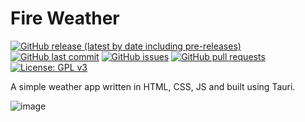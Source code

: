                       








































 
# Fire Weather

[![GitHub release (latest by date including pre-releases)](https://img.shields.io/github/v/release/navendu-pottekkat/awesome-readme?include_prereleases)](https://img.shields.io/github/v/release/navendu-pottekkat/awesome-readme?include_prereleases)
[![GitHub last commit](https://img.shields.io/github/last-commit/navendu-pottekkat/awesome-readme)](https://img.shields.io/github/last-commit/navendu-pottekkat/awesome-readme)
[![GitHub issues](https://img.shields.io/github/issues-raw/navendu-pottekkat/awesome-readme)](https://img.shields.io/github/issues-raw/navendu-pottekkat/awesome-readme)
[![GitHub pull requests](https://img.shields.io/github/issues-pr/navendu-pottekkat/awesome-readme)](https://img.shields.io/github/issues-pr/navendu-pottekkat/awesome-readme)
[![License: GPL v3](https://img.shields.io/badge/License-GPLv3-blue.svg)](https://www.gnu.org/licenses/gpl-3.0)

A simple weather app written in HTML, CSS, JS and built using Tauri.

![image](https://github.com/firesoftcorp/fire-weather/assets/104269577/c56fa8a3-acfd-4cab-bafe-f0d4c049a1d0)

